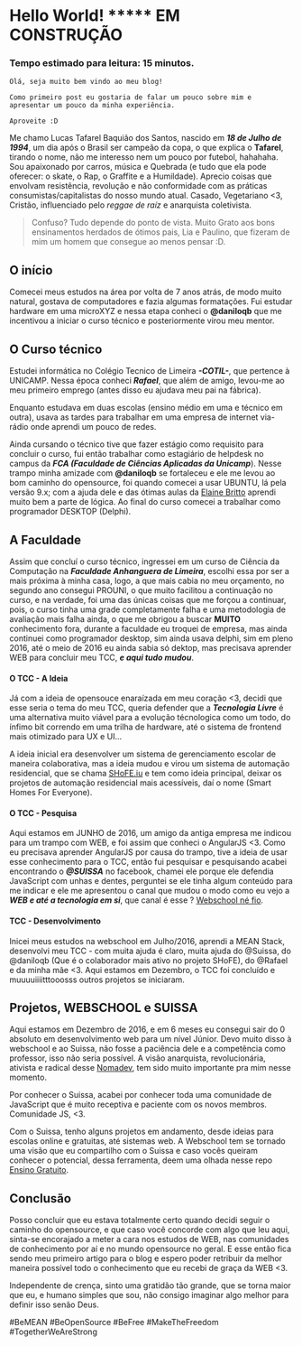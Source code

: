 # Hello World! ***** EM CONSTRUÇÃO

### Tempo estimado para leitura: 15 minutos.

```
Olá, seja muito bem vindo ao meu blog!

Como primeiro post eu gostaria de falar um pouco sobre mim e apresentar um pouco da minha experiência. 

Aproveite :D
```

Me chamo Lucas Tafarel Baquião dos Santos, nascido em **_18 de Julho de 1994_**, um dia após o Brasil ser campeão da copa, o que explica o **Tafarel**, tirando o nome, não me interesso nem um pouco por futebol, hahahaha. Sou apaixonado por carros, música e Quebrada (e tudo que ela pode oferecer: o skate, o Rap, o Graffite e a Humildade). Aprecio coisas que envolvam resistência, revolução e não conformidade com as práticas consumistas/capitalistas do nosso mundo atual. Casado, Vegetariano <3, Cristão, influenciado pelo _reggae de raíz_ e anarquista coletivista. 

> Confuso? Tudo depende do ponto de vista. Muito Grato aos bons ensinamentos herdados de ótimos pais, Lia e Paulino, que fizeram de mim um homem que consegue ao menos pensar :D.

## O início

Comecei meus estudos na área por volta de 7 anos atrás, de modo muito natural, gostava de computadores e fazia algumas formatações. Fui estudar hardware em uma microXYZ e nessa etapa conheci o **@daniloqb** que me incentivou a iniciar o curso técnico e posteriormente virou meu mentor.

## O Curso técnico

Estudei informática no Colégio Tecnico de Limeira **_-COTIL-_**, que pertence à UNICAMP. Nessa época conheci **_Rafael_**, que além de amigo, levou-me ao meu primeiro emprego (antes disso eu ajudava meu pai na fábrica).

Enquanto estudava em duas escolas (ensino médio em uma e técnico em outra), usava as tardes para trabalhar em uma empresa de internet via-rádio onde aprendi um pouco de redes.

Ainda cursando o técnico tive que fazer estágio como requisito para concluir o curso, fui então trabalhar como estagiário de helpdesk no campus da **_FCA (Faculdade de Ciências Aplicadas da Unicamp_**). Nesse trampo minha amizade com **@daniloqb** se fortaleceu e ele me levou ao bom caminho do opensource, foi quando comecei a usar UBUNTU, lá pela versão 9.x; com a ajuda dele e das ótimas aulas da [Elaine Britto](http://ebrito.com.br/) aprendi muito bem a parte de lógica. Ao final do curso comecei a trabalhar como programador DESKTOP (Delphi).

## A Faculdade

Assim que concluí o curso técnico, ingressei em um curso de Ciência da Computação na **_Faculdade Anhanguera de Limeira_**, escolhi essa por ser a mais próxima à minha casa, logo, a que mais cabia no meu orçamento, no segundo ano consegui PROUNI, o que muito facilitou a continuação no curso, e na verdade, foi uma das únicas coisas que me forçou a continuar, pois, o curso tinha uma grade completamente falha e uma metodologia de avaliação mais falha ainda, o que me obrigou a buscar **MUITO** conhecimento fora, durante a faculdade eu troquei de empresa, mas ainda continuei como programador desktop, sim ainda usava delphi, sim em pleno 2016, até o meio de 2016 eu ainda sabia só dektop, mas precisava aprender WEB para concluir meu TCC, **_e aqui tudo mudou_**.

#### O TCC - A Ideia

Já com a ideia de opensouce enaraízada em meu coração <3, decidi que esse seria o tema do meu TCC, queria defender que a **_Tecnologia Livre_** é uma alternativa muito viável para a evolução técnologica como um todo, do ínfimo bit correndo em uma trilha de hardware, até o sistema de frontend mais otimizado para UX e UI...

A ideia inicial era desenvolver um sistema de gerenciamento escolar de maneira colaborativa, mas a ideia mudou e virou um sistema de automação residencial, que se chama [SHoFE.iu](https://github.com/lucastafarelbs/shofe.io) e tem como ideia principal, deixar os projetos de automação residencial mais acessíveis, daí o nome (Smart Homes For Everyone).

#### O TCC - Pesquisa

Aqui estamos em JUNHO de 2016, um amigo da antiga empresa me indicou para um trampo com WEB, e foi assim que conheci o AngularJS <3\. Como eu precisava aprender AngularJS por causa do trampo, tive a ideia de usar esse conhecimento para o TCC, então fui pesquisar e pesquisando acabei encontrando o **_@SUISSA_** no facebook, chamei ele porque ele defendia JavaScript com unhas e dentes, perguntei se ele tinha algum conteúdo para me indicar e ele me apresentou o canal que mudou o modo como eu vejo a **_WEB e até a tecnologia em si_**, que canal é esse ? [Webschool né fio](https://www.youtube.com/channel/UCKdo1RaF8gzfhvkOdZv_ojg).

#### TCC - Desenvolvimento

Inicei meus estudos na webschool em Julho/2016, aprendi a MEAN Stack, desenvolvi meu TCC - com muita ajuda é claro, muita ajuda do @Suissa, do @daniloqb (Que é o colaborador mais ativo no projeto SHoFE), do @Rafael e da minha mãe <3.
Aqui estamos em Dezembro, o TCC foi concluído e muuuuiiiitttooosss outros projetos se iniciaram.


## Projetos, WEBSCHOOL e SUISSA

Aqui estamos em Dezembro de 2016, e em 6 meses eu consegui sair do 0 absoluto em desenvolvimento web para um nível Júnior. Devo muito disso à webschool e ao Suissa, não fosse a paciência dele e a competência como professor, isso não seria possível. A visão anarquista, revolucionária, ativista e radical desse [Nomadev](nomadev.com.br), tem sido muito importante pra mim nesse momento.

Por conhecer o Suissa, acabei por conhecer toda uma comunidade de JavaScript que é muito receptiva e paciente com os novos membros. Comunidade JS, <3.

Com o Suissa, tenho alguns projetos em andamento, desde ideias para escolas online e gratuitas, até sistemas web. A Webschool tem se tornado uma visão que eu compartilho com o Suissa e caso vocês queiram conhecer o potencial, dessa ferramenta, deem uma olhada nesse repo [Ensino Gratuito](https://github.com/Webschool-io/Ensino-Superior-de-Informatica-GRATUITO).

## Conclusão
Posso concluir que eu estava totalmente certo quando decidi seguir o caminho do opensource, e que caso você concorde com algo que leu aqui, sinta-se encorajado a meter a cara nos estudos de WEB, nas comunidades de conhecimento por aí e no mundo opensource no geral.
E esse então fica sendo meu primeiro artigo para o blog e espero poder retribuir da melhor maneira possível todo o conhecimento que eu recebi de graça da WEB <3.

Independente de crença, sinto uma gratidão tão grande, que se torna maior que eu, e humano simples que sou, não consigo imaginar algo melhor para definir isso senão Deus.

#BeMEAN #BeOpenSource #BeFree #MakeTheFreedom #TogetherWeAreStrong
